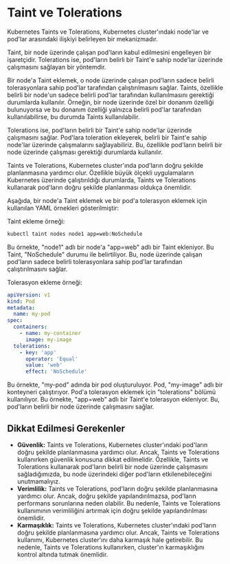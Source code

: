 # Taint ve Tolerations

Kubernetes Taints ve Tolerations, Kubernetes cluster'ındaki node'lar ve pod'lar arasındaki ilişkiyi belirleyen bir mekanizmadır.

Taint, bir node üzerinde çalışan pod'ların kabul edilmesini engelleyen bir işaretçidir. Tolerations ise, pod'ların belirli bir Taint'e sahip node'lar üzerinde çalışmasını sağlayan bir yöntemdir.

Bir node'a Taint eklemek, o node üzerinde çalışan pod'ların sadece belirli tolerasyonlara sahip pod'lar tarafından çalıştırılmasını sağlar. Taints, özellikle belirli bir node'un sadece belirli pod'lar tarafından kullanılmasını gerektiği durumlarda kullanılır. Örneğin, bir node üzerinde özel bir donanım özelliği bulunuyorsa ve bu donanım özelliği yalnızca belirli pod'lar tarafından kullanılabilirse, bu durumda Taints kullanılabilir.

Tolerations ise, pod'ların belirli bir Taint'e sahip node'lar üzerinde çalışmasını sağlar. Pod'lara toleration ekleyerek, belirli bir Taint'e sahip node'lar üzerinde çalışmalarını sağlayabiliriz. Bu, özellikle pod'ların belirli bir node üzerinde çalışması gerektiği durumlarda kullanılır.

Taints ve Tolerations, Kubernetes cluster'ında pod'ların doğru şekilde planlanmasına yardımcı olur. Özellikle büyük ölçekli uygulamaların Kubernetes üzerinde çalıştırıldığı durumlarda, Taints ve Tolerations kullanarak pod'ların doğru şekilde planlanması oldukça önemlidir.

Aşağıda, bir node'a Taint eklemek ve bir pod'a tolerasyon eklemek için kullanılan YAML örnekleri gösterilmiştir:

Taint ekleme örneği:

```bash
kubectl taint nodes node1 app=web:NoSchedule
```

Bu örnekte, "node1" adlı bir node'a "app=web" adlı bir Taint ekleniyor. Bu Taint, "NoSchedule" durumu ile belirtiliyor. Bu, node üzerinde çalışan pod'ların sadece belirli tolerasyonlara sahip pod'lar tarafından çalıştırılmasını sağlar.

Tolerasyon ekleme örneği:

```yaml
apiVersion: v1
kind: Pod
metadata:
  name: my-pod
spec:
  containers:
    - name: my-container
      image: my-image
  tolerations:
    - key: 'app'
      operator: 'Equal'
      value: 'web'
      effect: 'NoSchedule'
```

Bu örnekte, "my-pod" adında bir pod oluşturuluyor. Pod, "my-image" adlı bir konteyneri çalıştırıyor. Pod'a tolerasyon eklemek için "tolerations" bölümü kullanılıyor. Bu örnekte, "app=web" adlı bir Taint'e tolerasyon ekleniyor. Bu, pod'ların belirli bir node üzerinde çalışmasını sağlar.

## Dikkat Edilmesi Gerekenler

- **Güvenlik:** Taints ve Tolerations, Kubernetes cluster'ındaki pod'ların doğru şekilde planlanmasına yardımcı olur. Ancak, Taints ve Tolerations kullanırken güvenlik konusuna dikkat edilmelidir. Özellikle, Taints ve Tolerations kullanarak pod'ların belirli bir node üzerinde çalışmasını sağladığımızda, bu node üzerindeki diğer pod'ların etkilenebileceğini unutmamalıyız.
- **Verimlilik:** Taints ve Tolerations, pod'ların doğru şekilde planlanmasına yardımcı olur. Ancak, doğru şekilde yapılandırılmazsa, pod'ların performans sorunlarına neden olabilir. Bu nedenle, Taints ve Tolerations kullanımının verimliliğini artırmak için doğru şekilde yapılandırılması önemlidir.
- **Karmaşıklık:** Taints ve Tolerations, Kubernetes cluster'ındaki pod'ların doğru şekilde planlanmasına yardımcı olur. Ancak, Taints ve Tolerations kullanımı, Kubernetes cluster'ını daha karmaşık hale getirebilir. Bu nedenle, Taints ve Tolerations kullanırken, cluster'ın karmaşıklığını kontrol altında tutmak önemlidir.
